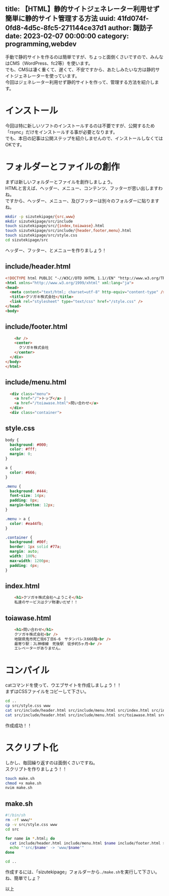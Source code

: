 title: 【HTML】静的サイトジェネレーター利用せず簡単に静的サイト管理する方法
uuid: 41fd074f-0fd8-4d5c-8fc5-271144ce37d1
author: 諏訪子
date: 2023-02-07 00:00:00
category: programming,webdev
----
手動で静的サイトを作るのは簡単ですが、ちょっと面倒くさいですので、みんなはCMS（WordPress、fc2等）を使います。\
でも、CMSは凄く重くて、遅くて、不安ですから、あたしみたいな方は静的サイトジェネレーターを使っています。\
今回はジェネレーター利用せず静的サイトを作って、管理する方法を紹介します。

# インストール

今回は特に新しいソフトのインストールするのは不要ですが、公開するため「rsync」だけをインストールする事が必要となります。\
でも、本日の記事は公開ステップを紹介しませんので、インストールしなくてはOKです。

# フォルダーとファイルの創作

まずは新しいフォルダーとファイルを創作しましょう。\
HTMLと言えば、ヘッダー、メニュー、コンテンツ、フッターが思い出しますわね。\
ですから、ヘッダー、メニュー、及びフッターは別々のフォルダーに貼りますね。

```sh
mkdir -p sizutekipage/{src,www}
mkdir sizutekipage/src/include
touch sizutekipage/src/{index,toiawase}.html
touch sizutekipage/src/include/{header,footer,menu}.html
touch sizutekipage/src/style.css
cd sizutekipage/src
```

ヘッダー、フッター、とメニューを作りましょう！

## include/header.html

```html
<!DOCTYPE html PUBLIC "-//W3C//DTD XHTML 1.1//EN" "http://www.w3.org/TR/xhtml11/DTD/xhtml11.dtd">
<html xmlns="http://www.w3.org/1999/xhtml" xml:lang="ja">
<head>
  <meta content="text/html; charset=utf-8" http-equiv="content-type" />
  <title>クソガキ株式会社</title>
  <link rel="stylesheet" type="text/css" href="/style.css" />
</head>
<body>
```

## include/footer.html

```html
    <hr />
    <center>
      クソガキ株式会社
    </center>
  </div>
</body>
</html>
```

## include/menu.html

```html
  <div class="menu">
    <a href="/">トップ</a> |
    <a href="/toiawase.html">問い合わせ</a>
  </div>
  <div class="container">
```

## style.css

```css
body {
  background: #000;
  color: #fff;
  margin: 0;
}

a {
  color: #666;
}

.menu {
  background: #444;
  font-size: 14px;
  padding: 8px;
  margin-bottom: 12px;
}

.menu > a {
  color: #ea44fb;
}

.container {
  background: #00f;
  border: 1px solid #77a;
  margin: auto;
  width: 100%;
  max-width: 1200px;
  padding: 4px;
}
```

## index.html

```html
    <h1>クソガキ株式会社へようこそ</h1>
    私達のサービスはクソ物凄いだぜ！！
```

## toiawase.html

```html
    <h1>問い合わせ</h1>
    クソガキ株式会社<br />
    地獄県鬼市死亡街6丁目6-6　サタンパレス666階<br />
    最寄り駅：JL神様線　死後駅　徒歩約5ヶ月<br />
    エレベーターがありません。
```

# コンパイル

catコマンドを使って、ウエブサイトを作成しましょう！！\
まずはCSSファイルをコピーして下さい。

```sh
cd ..
cp src/style.css www
cat src/include/header.html src/include/menu.html src/index.html src/include/footer.html >> www/index.html
cat src/include/header.html src/include/menu.html src/toiawase.html src/include/footer.html >> www/toiawase.html
```

作成成功！！

# スクリプト化

しかし、毎回繰り返すのは面倒くさいですね。\
スクリプトを作りましょう！！

```sh
touch make.sh
chmod +x make.sh
nvim make.sh
```

## make.sh

```sh
#!/bin/sh
rm -rf www/*
cp -v src/style.css www
cd src

for name in *.html; do
  cat include/header.html include/menu.html $name include/footer.html >> ../www/$name
  echo "'src/$name' -> 'www/$name'"
done

cd ..
```

作成するには、「sizutekipage」フォルダーから`./make.sh`を実行して下さい。\
ね、簡単でしょ？

以上
